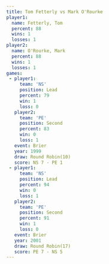 ```yaml
---
title: Tom Fetterly vs Mark O'Rourke
player1:              
  name: Fetterly, Tom 
  percent: 88         
  wins: 1             
  losses: 1           
player2:              
  name: O'Rourke, Mark
  percent: 88         
  wins: 1             
  losses: 1           
games:
 - player1:        
     team: 'NS'    
     position: Lead
     percent: 79   
     win: 1        
     loss: 0       
   player2:          
     team: 'PE'      
     position: Second
     percent: 83     
     win: 0          
     loss: 1         
   event: Brier         
   year: 1999           
   draw: Round Robin(10)
   score: NS 7 - PE 1   
 - player1:        
     team: 'NS'    
     position: Lead
     percent: 94   
     win: 0        
     loss: 1       
   player2:          
     team: 'PE'      
     position: Second
     percent: 91     
     win: 1          
     loss: 0         
   event: Brier         
   year: 2001           
   draw: Round Robin(17)
   score: PE 7 - NS 5   
---
```

